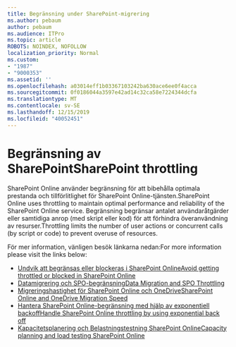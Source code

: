 ```yaml
---
title: Begränsning under SharePoint-migrering
ms.author: pebaum
author: pebaum
ms.audience: ITPro
ms.topic: article
ROBOTS: NOINDEX, NOFOLLOW
localization_priority: Normal
ms.custom:
- "1987"
- "9000353"
ms.assetid: ''
ms.openlocfilehash: a03014eff1b03367103242ba630ace6ee0f4acca
ms.sourcegitcommit: 0f0186044a3597e42ad14c32ca58e7224344dcfa
ms.translationtype: MT
ms.contentlocale: sv-SE
ms.lasthandoff: 12/15/2019
ms.locfileid: "40052451"
---
```

# <a name="sharepoint-throttling"></a><span data-ttu-id="f1035-102">Begränsning av SharePoint</span><span class="sxs-lookup"><span data-stu-id="f1035-102">SharePoint throttling</span></span>

<span data-ttu-id="f1035-103">SharePoint Online använder begränsning för att bibehålla optimala prestanda och tillförlitlighet för SharePoint Online-tjänsten.</span><span class="sxs-lookup"><span data-stu-id="f1035-103">SharePoint Online uses throttling to maintain optimal performance and reliability of the SharePoint Online service.</span></span> <span data-ttu-id="f1035-104">Begränsning begränsar antalet användaråtgärder eller samtidiga anrop (med skript eller kod) för att förhindra överanvändning av resurser.</span><span class="sxs-lookup"><span data-stu-id="f1035-104">Throttling limits the number of user actions or concurrent calls (by script or code) to prevent overuse of resources.</span></span>

<span data-ttu-id="f1035-105">För mer information, vänligen besök länkarna nedan:</span><span class="sxs-lookup"><span data-stu-id="f1035-105">For more information please visit the links below:</span></span>

- [<span data-ttu-id="f1035-106">Undvik att begränsas eller blockeras i SharePoint Online</span><span class="sxs-lookup"><span data-stu-id="f1035-106">Avoid getting throttled or blocked in SharePoint Online</span></span>](https://docs.microsoft.com/sharepoint/dev/general-development/how-to-avoid-getting-throttled-or-blocked-in-sharepoint-online)
- [<span data-ttu-id="f1035-107">Datamigrering och SPO-begränsning</span><span class="sxs-lookup"><span data-stu-id="f1035-107">Data Migration and SPO Throttling</span></span>](https://blogs.technet.microsoft.com/sposupport/2017/08/12/data-migration-and-spo-service-throttling/)
- [<span data-ttu-id="f1035-108">Migreringshastighet för SharePoint Online och OneDrive</span><span class="sxs-lookup"><span data-stu-id="f1035-108">SharePoint Online and OneDrive Migration Speed</span></span>](https://docs.microsoft.com/sharepointmigration/sharepoint-online-and-onedrive-migration-speed)
- [<span data-ttu-id="f1035-109">Hantera SharePoint Online-begränsning med hjälp av exponentiell backoff</span><span class="sxs-lookup"><span data-stu-id="f1035-109">Handle SharePoint Online throttling by using exponential back off</span></span>](https://docs.microsoft.com/sharepoint/dev/solution-guidance/handle-sharepoint-online-throttling-by-using-exponential-back-off)
- [<span data-ttu-id="f1035-110">Kapacitetsplanering och Belastningstestning SharePoint Online</span><span class="sxs-lookup"><span data-stu-id="f1035-110">Capacity planning and load testing SharePoint Online</span></span>](https://support.office.com/article/Capacity-planning-and-load-testing-SharePoint-Online-c932bd9b-fb9a-47ab-a330-6979d03688c0)